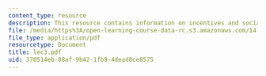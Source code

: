 ```yaml
---
content_type: resource
description: This resource contains information on incentives and social norms.
file: /media/https%3A/open-learning-course-data-rc.s3.amazonaws.com/14-11-putting-social-sciences-to-the-test-field-experiments-in-economics-spring-2006/370514eb08af9b421fb94dead8ce8575_lec3.pdf
file_type: application/pdf
resourcetype: Document
title: lec3.pdf
uid: 370514eb-08af-9b42-1fb9-4dead8ce8575
---
```

